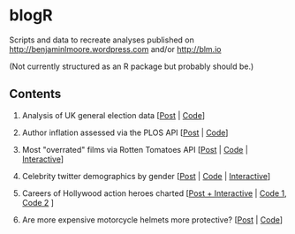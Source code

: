 blogR
=====

Scripts and data to recreate analyses published on http://benjaminlmoore.wordpress.com and/or http://blm.io

(Not currently structured as an R package but probably should be.)

## Contents 

1. Analysis of UK general election data  [[Post](http://benjaminlmoore.wordpress.com/2014/03/18/guardian-data-blog-uk-elections/) | [Code](R/guardian_UKelection.R)] 

2. Author inflation assessed via the PLOS API  [[Post](http://benjaminlmoore.wordpress.com/2014/04/06/author-inflation-in-academic-literature/) | [Code](R/plos_authInflation.R)]

3. Most "overrated" films via Rotten Tomatoes API [[Post](http://benjaminlmoore.wordpress.com/2014/05/05/what-are-the-most-overrated-films/) | [Code](R/overrated_films.R) | [Interactive](http://rcharts.io/viewer/?6c9ed5eed37fe3c03fa5)]

4. Celebrity twitter demographics by gender [[Post](http://benjaminlmoore.wordpress.com/2014/05/25/celebrity-twitter-followers-by-gender/) | [Code](R/twitter_followersGender.R) | [Interactive](http://blm.io/twitter)]

5. Careers of Hollywood action heroes charted [[Post + Interactive](http://blm.io/action) | [Code 1](blogpy/imdb_getActors.py), [Code 2](R/imdb_actionHeroes.R) ]

6. Are more expensive motorcycle helmets more protective? [[Post](http://blm.io/blog/motorcycle-helmet-safety-price/) | [Code](R/sharp_bikehelms.R)]
